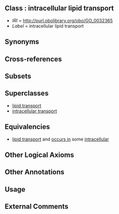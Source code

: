 
## Class : intracellular lipid transport

 * *IRI* = http://purl.obolibrary.org/obo/GO_0032365
 * *Label* = intracellular lipid transport

## Synonyms


## Cross-references


## Subsets


## Superclasses

 * [lipid transport](../../GO/69/GO_0006869.md)
 * [intracellular transport](../../GO/07/GO_0046907.md)

## Equivalencies

 * [lipid transport](../../GO/69/GO_0006869.md) and [occurs in](../../BFO/66/BFO_0000066.md) some [intracellular](../../GO/22/GO_0005622.md)

## Other Logical Axioms


## Other Annotations


## Usage


## External Comments


